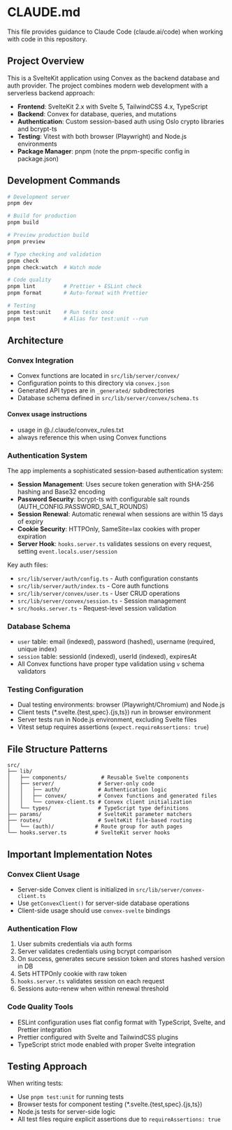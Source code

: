 # CLAUDE.md

This file provides guidance to Claude Code (claude.ai/code) when working with code in this repository.

## Project Overview

This is a SvelteKit application using Convex as the backend database and auth provider. The project combines modern web development with a serverless backend approach:

- **Frontend**: SvelteKit 2.x with Svelte 5, TailwindCSS 4.x, TypeScript
- **Backend**: Convex for database, queries, and mutations
- **Authentication**: Custom session-based auth using Oslo crypto libraries and bcrypt-ts
- **Testing**: Vitest with both browser (Playwright) and Node.js environments
- **Package Manager**: pnpm (note the pnpm-specific config in package.json)

## Development Commands

```bash
# Development server
pnpm dev

# Build for production
pnpm build

# Preview production build
pnpm preview

# Type checking and validation
pnpm check
pnpm check:watch  # Watch mode

# Code quality
pnpm lint         # Prettier + ESLint check
pnpm format       # Auto-format with Prettier

# Testing
pnpm test:unit    # Run tests once
pnpm test         # Alias for test:unit --run
```

## Architecture

### Convex Integration

- Convex functions are located in `src/lib/server/convex/`
- Configuration points to this directory via `convex.json`
- Generated API types are in `_generated/` subdirectories
- Database schema defined in `src/lib/server/convex/schema.ts`

#### Convex usage instructions

- usage in @./.claude/convex_rules.txt
- always reference this when using Convex functions

### Authentication System

The app implements a sophisticated session-based authentication system:

- **Session Management**: Uses secure token generation with SHA-256 hashing and Base32 encoding
- **Password Security**: bcrypt-ts with configurable salt rounds (AUTH_CONFIG.PASSWORD_SALT_ROUNDS)
- **Session Renewal**: Automatic renewal when sessions are within 15 days of expiry
- **Cookie Security**: HTTPOnly, SameSite=lax cookies with proper expiration
- **Server Hook**: `hooks.server.ts` validates sessions on every request, setting `event.locals.user/session`

Key auth files:

- `src/lib/server/auth/config.ts` - Auth configuration constants
- `src/lib/server/auth/index.ts` - Core auth functions
- `src/lib/server/convex/user.ts` - User CRUD operations
- `src/lib/server/convex/session.ts` - Session management
- `src/hooks.server.ts` - Request-level session validation

### Database Schema

- `user` table: email (indexed), password (hashed), username (required, unique index)
- `session` table: sessionId (indexed), userId (indexed), expiresAt
- All Convex functions have proper type validation using `v` schema validators

### Testing Configuration

- Dual testing environments: browser (Playwright/Chromium) and Node.js
- Client tests (\*.svelte.{test,spec}.{js,ts}) run in browser environment
- Server tests run in Node.js environment, excluding Svelte files
- Vitest setup requires assertions (`expect.requireAssertions: true`)

## File Structure Patterns

```
src/
├── lib/
│   ├── components/           # Reusable Svelte components
│   ├── server/              # Server-only code
│   │   ├── auth/            # Authentication logic
│   │   ├── convex/          # Convex functions and generated files
│   │   └── convex-client.ts # Convex client initialization
│   └── types/               # TypeScript type definitions
├── params/                  # SvelteKit parameter matchers
├── routes/                  # SvelteKit file-based routing
│   └── (auth)/             # Route group for auth pages
└── hooks.server.ts         # SvelteKit server hooks
```

## Important Implementation Notes

### Convex Client Usage

- Server-side Convex client is initialized in `src/lib/server/convex-client.ts`
- Use `getConvexClient()` for server-side database operations
- Client-side usage should use `convex-svelte` bindings

### Authentication Flow

1. User submits credentials via auth forms
2. Server validates credentials using bcrypt comparison
3. On success, generates secure session token and stores hashed version in DB
4. Sets HTTPOnly cookie with raw token
5. `hooks.server.ts` validates session on each request
6. Sessions auto-renew when within renewal threshold

### Code Quality Tools

- ESLint configuration uses flat config format with TypeScript, Svelte, and Prettier integration
- Prettier configured with Svelte and TailwindCSS plugins
- TypeScript strict mode enabled with proper Svelte integration

## Testing Approach

When writing tests:

- Use `pnpm test:unit` for running tests
- Browser tests for component testing (\*.svelte.{test,spec}.{js,ts})
- Node.js tests for server-side logic
- All test files require explicit assertions due to `requireAssertions: true`

